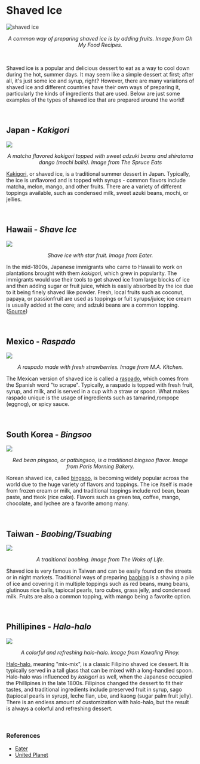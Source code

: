 # **Shaved Ice**
![shaved ice](https://www.ohmyfoodrecipes.com/wp-content/uploads/2021/07/shaved-ice-with-fruit-on-the-spoon.jpg)
*<center>A common way of preparing shaved ice is by adding fruits. Image from Oh My Food Recipes.</center>*

<br>

Shaved ice is a popular and delicious dessert to eat as a way to cool down during the hot, summer days. It may seem like a simple dessert at first; after all, it's just some ice and syrup, right? However, there are many variations of shaved ice and different countries have their own ways of preparing it, particularly the kinds of ingredients that are used. Below are just some examples of the types of shaved ice that are prepared around the world!

<br>

## **Japan** - *Kakigori*
![](https://www.thespruceeats.com/thmb/iyqcDSRco4P2wTtoeML61iXv19E=/2000x1500/filters:fill(auto,1)/Ujikintoki-5844c6d93df78c023040af19.jpg)
*<center>A matcha flavored kakigori topped with sweet adzuki beans and shiratama dango (mochi balls). Image from The Spruce Eats</center>*

[Kakigori](https://www.bokksu.com/blogs/news/what-is-kakigori), or shaved ice, is a traditional summer dessert in Japan. Typically, the ice is unflavored and is topped with syrups - common flavors include matcha, melon, mango, and other fruits. There are a variety of different toppings available, such as condensed milk, sweet azuki beans, mochi, or jellies.

<br>

## **Hawaii** - *Shave Ice*
![](https://cdn.vox-cdn.com/thumbor/pYhz7GwsOTmGxMUbCQLDs5-EMj8=/0x0:4246x2831/1200x900/filters:focal(1784x1077:2462x1755):no_upscale()/cdn.vox-cdn.com/uploads/chorus_image/image/62576803/WishingWellShaveIce2_MeghanMcCarron_DailySpecialShaveIceWithStarFruit.0.0.jpg)
*<center>Shave ice with star fruit. Image from Eater.</center>*

In the mid-1800s, Japanese immigrants who came to Hawaii to work on plantations brought with them *kakigori*, which grew in popularity. The immigrants would use their tools to get shaved ice from large blocks of ice and then adding sugar or fruit juice, which is easily absorbed by the ice due to it being finely shaved like powder. Fresh, local fruits such as coconut, papaya, or passionfruit are used as toppings or fuit syrups/juice; ice cream is usually added at the core; and adzuki beans are a common topping. ([Source](https://www.hawaiianairlines.com/hawaii-stories/food-and-entertainment/shave-ice-history))

<br>

## **Mexico** - *Raspado*
![](https://www.maricruzavalos.com/wp-content/uploads/2022/05/raspados-mexicanos-closeup.webp)
*<center>A raspado made with fresh strawberries. Image from M.A. Kitchen. </center>*

The Mexican version of shaved ice is called a [raspado](https://www.maricruzavalos.com/raspados-mexicanos-recipe/), which comes from the Spanish word "to scrape". Typically, a raspado is topped with fresh fruit, syrup, and milk, and is served in a cup with a straw or spoon. What makes raspado unique is the usage of ingredients such as tamarind,rompope (eggnog), or spicy sauce. 

<br>

## **South Korea** - *Bingsoo*
![](https://assets.foodieorderwebsites.com/ParisMorning/Bingsoo-RedBeanBingsoo.jpg)
*<center>Red bean pingsoo, or patbingsoo, is a traditional bingsoo flavor. Image from Paris Morning Bakery.</center>*

Korean shaved ice, called [bingsoo](https://www.dumplingconnection.com/recipes/bingsu-korean-shaved-ice-recipe/), is becoming widely popular across the world due to the huge variety of flavors and toppings. The ice itself is made from frozen cream or milk, and traditional toppings include red bean, bean paste, and tteok (rice cake). Flavors such as green tea, coffee, mango, chocolate, and lychee are a favorite among many. 

<br>

## **Taiwan** - *Baobing/Tsuabing*
![](https://thewoksoflife.com/wp-content/uploads/2019/08/baobing-chinese-shaved-ice-10.jpg)
*<center>A traditional baobing. Image from The Woks of Life.</center>*

Shaved ice is very famous in Taiwan and can be easily found on the streets or in night markets. Traditional ways of preparing [baobing](https://thewoksoflife.com/baobing-chinese-shaved-ice/) is a shaving a pile of ice and covering it in multiple toppings such as red beans, mung beans, glutinous rice balls, tapiocal pearls, taro cubes, grass jelly, and condensed milk. Fruits are also a common topping, with mango being a favorite option. 

<br>

## **Phillipines** - *Halo-halo*
![](https://www.kawalingpinoy.com/wp-content/uploads/2021/07/halo-halo-7.jpg)
*<center>A colorful and refreshing halo-halo. Image from Kawaling Pinoy.</center>*

[Halo-halo](https://www.seriouseats.com/halo-halo-5195652), meaning "mix-mix", is a classic Filipino shaved ice dessert. It is typically served in a tall glass that can be mixed with a long-handled spoon. Halo-halo was influenced by *kakigori* as well, when the Japanese occupied the Phillipines in the late 1800s. Filipinos changed the dessert to fit their tastes, and traditional ingredients include preserved fruit in syrup, sago (tapiocal pearls in syrup), leche flan, ube, and kaong (sugar palm fruit jelly). There is an endless amount of customization with halo-halo, but the result is always a colorful and refreshing dessert. 

<br>

### References
- [Eater](https://www.eater.com/2018/5/24/17376180/shave-ice-shaved-ice-kakigori-dessert-bao-bing-halo-halol)
- [United Planet](https://www.unitedplanet.org/blog/2021/07/12/11-types-of-shaved-ice-around-the-world)